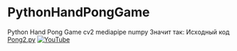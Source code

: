 # PythonHandPongGame
Python Hand Pong Game cv2 mediapipe numpy
Значит так:
Исходный код [Pong2.py]([https://pages.github.com/](https://github.com/lp85d/PythonHandPongGame/blob/main/Pong2.py))
[![YouTube](https://sun9-80.userapi.com/impg/XiDBgrFgiqbngmBKIJ_jh3YMeJQgfb6oDhAvoA/ggbzTiBY6KE.jpg?size=995x880&quality=96&sign=921dbd016fc9247632e6008790104b23&type=album)](https://youtu.be/DKKiCBpr1EA)
